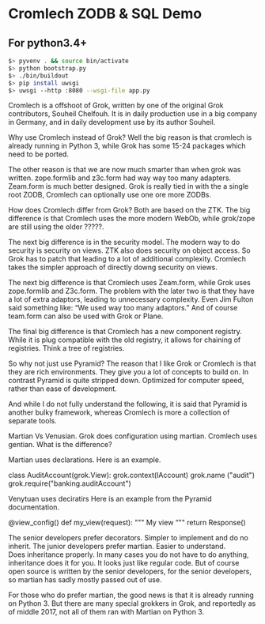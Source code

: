 Cromlech ZODB & SQL Demo
========================

For python3.4+
--------------

```bash
$> pyvenv . && source bin/activate
$> python bootstrap.py
$> ./bin/buildout
$> pip install uwsgi
$> uwsgi --http :8080 --wsgi-file app.py
```

Cromlech is a offshoot  of Grok, written by one of 
the original Grok contributors, Souheil Chelfouh.  It is in daily
production use in a big company in Germany, and in
daily development use by its author Souheil.

Why use Cromlech instead of Grok?  Well the big reason is that cromlech
is already running in Python 3, while Grok has some
15-24 packages which need to be ported.

The other reason is that we are now much smarter than when grok was written.
zope.formlib and z3c.form had way way too many adapters.  Zeam.form is much
better designed.   Grok is really tied in with the a single root ZODB, Cromlech
can optionally use one ore more ZODBs. 

How does Cromlech differ from Grok?   Both are based on the ZTK.
The big difference is that Cromlech uses the more modern WebOb,
while grok/zope are still using the older ?????.

The next big difference is  in the security model.  The
modern way to do security is security on views.
ZTK also does security on object access.
So Grok has to patch that leading to a lot of additional complexity.
Cromlech takes the simpler approach of directly downg security on views.

The next big difference is that Cromlech uses Zeam.form, while Grok uses
zope.formlib and Z3c.form.  The problem with the later two is that they
have a lot of extra adaptors, leading to unnecessary complexity.  Even
Jim Fulton said something like: “We used way too many adaptors.”  And of
course team.form can also be used with Grok or Plane.



The final big difference is that  Cromlech has a new component registry.
While it is plug compatible with the old registry, it allows for chaining of
registries.  Think a tree of registries.



So why not just use Pyramid?  The reason that I like Grok or Cromlech is that they are rich
environments.  They give you a lot of concepts to build on.  In contrast Pyramid is quite stripped down.  Optimized for computer speed, rather than ease of development.

And while I do not fully understand the following, it is said that Pyramid is another bulky framework, whereas Cromlech is more a collection of separate tools.

Martian Vs Venusian.  Grok does configuration using martian.  Cromlech uses gentian.  What is the difference?


Martian uses declarations.   Here is an example.

class AuditAccount(grok.View):
   grok.context(IAccount)
      grok.name ("audit")
         grok.require("banking.auditAccount")

Venytuan uses deciratirs Here is an example from the Pyramid documentation.

@view_config()
def my_view(request):
    """ My view “""
    return Response()

The senior developers prefer decorators.  Simpler to implement and do no inherit.  The junior developers prefer martian.  Easier to understand.  
Does inheritance properly.  In many cases you do not have to do anything, inheritance does it for you.  It looks just like regular code.  But of course open source is written by the senior developers, for the senior developers, so martian has sadly mostly passed out of use. 


For those who do prefer martian, the good news is that it is already running on
Python 3.  But there are many special grokkers in Grok, and reportedly as of 
middle 2017, not all of them ran with Martian on Python 3. 

